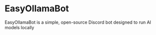# EasyOllamaBot
EasyOllamaBot is a simple, open-source Discord bot designed to run AI models locally
